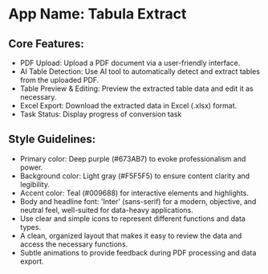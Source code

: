 # **App Name**: Tabula Extract

## Core Features:

- PDF Upload: Upload a PDF document via a user-friendly interface.
- AI Table Detection: Use AI tool to automatically detect and extract tables from the uploaded PDF.
- Table Preview & Editing: Preview the extracted table data and edit it as necessary.
- Excel Export: Download the extracted data in Excel (.xlsx) format.
- Task Status: Display progress of conversion task

## Style Guidelines:

- Primary color: Deep purple (#673AB7) to evoke professionalism and power.
- Background color: Light gray (#F5F5F5) to ensure content clarity and legibility.
- Accent color: Teal (#009688) for interactive elements and highlights.
- Body and headline font: 'Inter' (sans-serif) for a modern, objective, and neutral feel, well-suited for data-heavy applications.
- Use clear and simple icons to represent different functions and data types.
- A clean, organized layout that makes it easy to review the data and access the necessary functions.
- Subtle animations to provide feedback during PDF processing and data export.